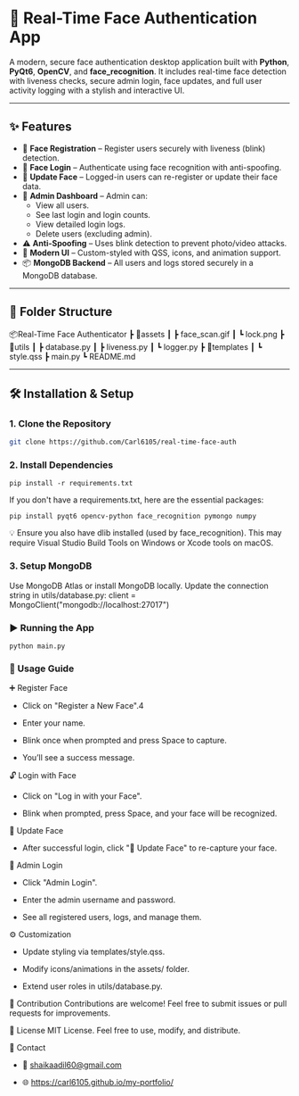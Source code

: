 # 🔐 Real-Time Face Authentication App

A modern, secure face authentication desktop application built with **Python**, **PyQt6**, **OpenCV**, and **face_recognition**. It includes real-time face detection with liveness checks, secure admin login, face updates, and full user activity logging with a stylish and interactive UI.

---

## ✨ Features

- 👤 **Face Registration** – Register users securely with liveness (blink) detection.
- 🔐 **Face Login** – Authenticate using face recognition with anti-spoofing.
- 🔄 **Update Face** – Logged-in users can re-register or update their face data.
- 👮 **Admin Dashboard** – Admin can:
  - View all users.
  - See last login and login counts.
  - View detailed login logs.
  - Delete users (excluding admin).
- ⚠️ **Anti-Spoofing** – Uses blink detection to prevent photo/video attacks.
- 🎨 **Modern UI** – Custom-styled with QSS, icons, and animation support.
- 📦 **MongoDB Backend** – All users and logs stored securely in a MongoDB database.

---

## 📁 Folder Structure
📦Real-Time Face Authenticator
┣ 📁assets
┃ ┣ face_scan.gif
┃ ┗ lock.png
┣ 📁utils
┃ ┣ database.py
┃ ┣ liveness.py
┃ ┗ logger.py
┣ 📁templates
┃ ┗ style.qss
┣ main.py
┗ README.md

---

## 🛠️ Installation & Setup

### 1. Clone the Repository

```bash
git clone https://github.com/Carl6105/real-time-face-auth
```

### 2. Install Dependencies
```
pip install -r requirements.txt
```

If you don't have a requirements.txt, here are the essential packages:
```
pip install pyqt6 opencv-python face_recognition pymongo numpy
```
💡 Ensure you also have dlib installed (used by face_recognition). This may require Visual Studio Build Tools on Windows or Xcode tools on macOS.

### 3. Setup MongoDB
Use MongoDB Atlas or install MongoDB locally.
Update the connection string in utils/database.py:
client = MongoClient("mongodb://localhost:27017")

### ▶️ Running the App
```
python main.py
```

### 🧪 Usage Guide

➕ Register Face
- Click on "Register a New Face".4

- Enter your name.

- Blink once when prompted and press Space to capture.

- You’ll see a success message.


🔓 Login with Face
- Click on "Log in with your Face".

- Blink when prompted, press Space, and your face will be recognized.



🔄 Update Face
- After successful login, click "🔄 Update Face" to re-capture your face.



👮 Admin Login
- Click "Admin Login".

- Enter the admin username and password.

- See all registered users, logs, and manage them.



⚙️ Customization
- Update styling via templates/style.qss.

- Modify icons/animations in the assets/ folder.

- Extend user roles in utils/database.py.



🤝 Contribution
Contributions are welcome! Feel free to submit issues or pull requests for improvements.



📜 License
MIT License. Feel free to use, modify, and distribute.


📧 Contact

- 📩 shaikaadil60@gmail.com

- 🌐 https://carl6105.github.io/my-portfolio/
